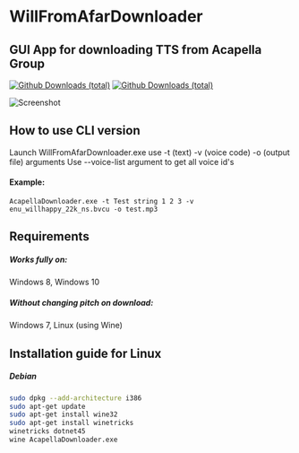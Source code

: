 # WillFromAfarDownloader
## GUI App for downloading TTS from Acapella Group
[![Github Downloads (total)](https://img.shields.io/github/downloads/weespin/WillFromAfarDownloader/total.svg)](https://github.com/weespin/WillFromAfarDownloader) [![Github Downloads (total)](https://ci.appveyor.com/api/projects/status/github/weespin/WillFromAfarDownloader?branch=master&svg=true)](https://ci.appveyor.com/project/weespin26279/willfromafardownloader)   

![Screenshot](https://yiff.nullcoreproject.net/i/45006d99.png)
## How to use CLI version
Launch WillFromAfarDownloader.exe use -t (text) -v (voice code) -o (output file) arguments
Use --voice-list argument to get all voice id's
#### Example: 
```
AcapellaDownloader.exe -t Test string 1 2 3 -v enu_willhappy_22k_ns.bvcu -o test.mp3
```
## Requirements
##### Works fully on:
Windows 8, Windows 10
##### Without changing pitch on download:
Windows 7, Linux (using Wine) 

## Installation guide for Linux

##### Debian 
```bash
sudo dpkg --add-architecture i386
sudo apt-get update
sudo apt-get install wine32
sudo apt-get install winetricks
winetricks dotnet45
wine AcapellaDownloader.exe 
```

